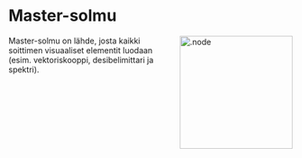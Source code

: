 # Master-solmu

<img align="right" style="margin-left: 8px;" src="https://cdn.discordapp.com/attachments/667464431562653706/1052196096467812392/master_node.png" alt=".node" width="200"/>

Master-solmu on lähde, josta kaikki soittimen visuaaliset elementit luodaan (esim. vektoriskooppi, desibelimittari ja spektri).